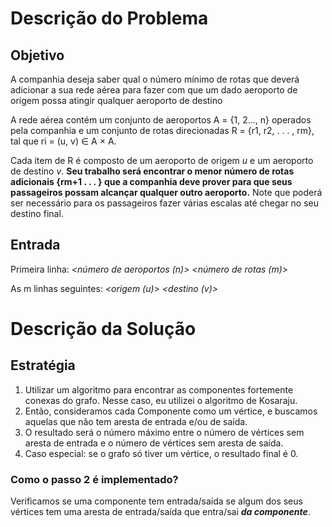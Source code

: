 # Descrição do Problema
## Objetivo

A companhia deseja saber qual o número mínimo de rotas que deverá adicionar a sua rede aérea para fazer com que um dado aeroporto de origem possa atingir qualquer aeroporto de destino

A rede aérea contém um conjunto de aeroportos A = \{1, 2..., n\} operados pela companhia e um conjunto de rotas direcionadas R = \{r1, r2, . . . , rm\}, tal que ri = (u, v) ∈ A × A. 

Cada item de R é composto de um aeroporto de origem _u_ e um aeroporto de destino _v_. **Seu trabalho será encontrar o menor número de rotas adicionais \{rm+1 . . . \} que a companhia deve prover para que seus passageiros possam alcançar qualquer outro aeroporto.** Note que poderá ser necessário para os passageiros fazer várias escalas até chegar no seu destino final.

## Entrada

Primeira linha: *<número de aeroportos (n)> <número de rotas (m)>*

As m linhas seguintes: *<origem (u)> <destino (v)>*

# Descrição da Solução
## Estratégia
1. Utilizar um algoritmo para encontrar as componentes fortemente conexas do grafo. Nesse caso, eu utilizei o algoritmo de Kosaraju.
2.  Então, consideramos cada Componente como um vértice, e buscamos aquelas que não tem aresta de entrada e/ou de saída.   
3.  O resultado será o número máximo entre o número de vértices sem aresta de entrada e o número de vértices sem aresta de saída.
4.  Caso especial: se o grafo só tiver um vértice, o resultado final é 0.

### Como o passo 2 é implementado?
Verificamos se uma componente tem entrada/saída se algum dos seus vértices tem uma aresta de entrada/saída que entra/sai **_da componente_**.
